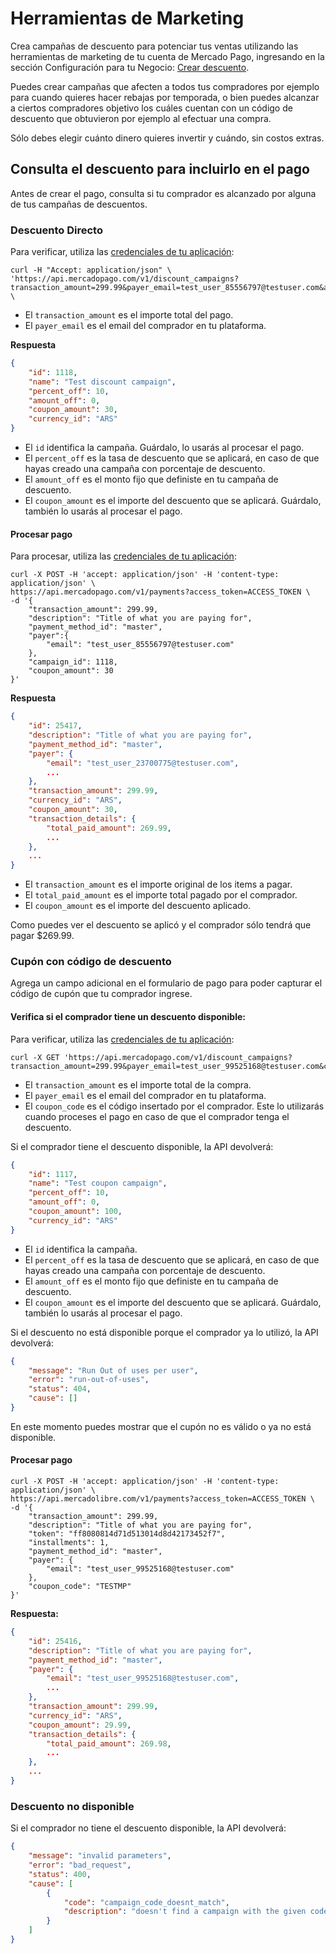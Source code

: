 # Herramientas de Marketing

Crea campañas de descuento para potenciar tus ventas utilizando las herramientas de marketing de tu cuenta de Mercado Pago, ingresando en la sección Configuración para tu Negocio: [Crear descuento](https://www.mercadopago.com.ar/campaigns/create).

Puedes crear campañas que afecten a todos tus compradores por ejemplo para cuando quieres hacer rebajas por temporada, o bien puedes alcanzar a ciertos compradores objetivo los cuáles cuentan con un código de descuento que obtuvieron por ejemplo al efectuar una compra.

Sólo debes elegir cuánto dinero quieres invertir y cuándo, sin costos extras. 


## Consulta el descuento para incluirlo en el pago

Antes de crear el pago, consulta si tu comprador es alcanzado por alguna de tus campañas de descuentos.

### Descuento Directo

Para verificar, utiliza las [credenciales de tu aplicación](https://www.mercadopago.com/mla/account/credentials):

```curl
curl -H "Accept: application/json" \
'https://api.mercadopago.com/v1/discount_campaigns?transaction_amount=299.99&payer_email=test_user_85556797@testuser.com&access_token=ACCESS_TOKEN' \
```

- El `transaction_amount` es el importe total del pago.
- El `payer_email` es el email del comprador en tu plataforma.

**Respuesta**

```json
{
    "id": 1118,
    "name": "Test discount campaign",
    "percent_off": 10,
    "amount_off": 0,
    "coupon_amount": 30,
    "currency_id": "ARS"
}
```

- El `id` identifica la campaña. Guárdalo, lo usarás al procesar el pago.
- El `percent_off` es la tasa de descuento que se aplicará, en caso de que hayas creado una campaña con porcentaje de descuento.
- El `amount_off` es el monto fijo que definiste en tu campaña de descuento.
- El `coupon_amount` es el importe del descuento que se aplicará. Guárdalo, también lo usarás al procesar el pago.

#### Procesar pago

Para procesar, utiliza las [credenciales de tu aplicación](https://www.mercadopago.com/mla/account/credentials):

```curl
curl -X POST -H 'accept: application/json' -H 'content-type: application/json' \
https://api.mercadopago.com/v1/payments?access_token=ACCESS_TOKEN \
-d '{
    "transaction_amount": 299.99,
    "description": "Title of what you are paying for",
    "payment_method_id": "master",
    "payer":{
        "email": "test_user_85556797@testuser.com"
    },
    "campaign_id": 1118,
    "coupon_amount": 30
}'
```

**Respuesta**

```json
{
	"id": 25417,
	"description": "Title of what you are paying for",
	"payment_method_id": "master",
	"payer": {
		"email": "test_user_23700775@testuser.com",
		...
	},
	"transaction_amount": 299.99,
	"currency_id": "ARS",
	"coupon_amount": 30,
	"transaction_details": {
		"total_paid_amount": 269.99,
		...
	},
	...
}
```

- El `transaction_amount` es el importe original de los items a pagar.
- El `total_paid_amount` es el importe total pagado por el comprador.
- El `coupon_amount` es el importe del descuento aplicado.

Como puedes ver el descuento se aplicó y el comprador sólo tendrá que pagar $269.99. 



### Cupón con código de descuento

Agrega un campo adicional en el formulario de pago para poder capturar el código de cupón que tu comprador ingrese.

#### Verifica si el comprador tiene un descuento disponible:

Para verificar, utiliza las [credenciales de tu aplicación](https://www.mercadopago.com/mla/account/credentials):

```curl
curl -X GET 'https://api.mercadopago.com/v1/discount_campaigns?transaction_amount=299.99&payer_email=test_user_99525168@testuser.com&coupon_code=TESTMP&access_token=ACCESS_TOKEN'
```

- El `transaction_amount` es el importe total de la compra.
- El `payer_email` es el email del comprador en tu plataforma.
- El `coupon_code` es el código insertado por el comprador. Este lo utilizarás cuando proceses el pago en caso de que el comprador tenga el descuento.

Si el comprador tiene el descuento disponible, la API devolverá:

```json
{
    "id": 1117,
    "name": "Test coupon campaign",
    "percent_off": 10,
    "amount_off": 0,
    "coupon_amount": 100,
    "currency_id": "ARS"
}
```
- El `id` identifica la campaña. 
- El `percent_off` es la tasa de descuento que se aplicará, en caso de que hayas creado una campaña con porcentaje de descuento.
- El `amount_off` es el monto fijo que definiste en tu campaña de descuento.
- El `coupon_amount` es el importe del descuento que se aplicará. Guárdalo, también lo usarás al procesar el pago.


Si el descuento no está disponible porque el comprador ya lo utilizó, la API devolverá:

```json
{
    "message": "Run Out of uses per user",
    "error": "run-out-of-uses",
    "status": 404,
    "cause": []
}
```

En este momento puedes mostrar que el cupón no es válido o ya no está disponible.

#### Procesar pago

```curl
curl -X POST -H 'accept: application/json' -H 'content-type: application/json' \
https://api.mercadolibre.com/v1/payments?access_token=ACCESS_TOKEN \
-d '{
    "transaction_amount": 299.99,
    "description": "Title of what you are paying for",
    "token": "ff8080814d71d513014d8d42173452f7",
    "installments": 1,
    "payment_method_id": "master",
    "payer": {
        "email": "test_user_99525168@testuser.com"
    },
    "coupon_code": "TESTMP"
}'
```

**Respuesta:**

```json
{
	"id": 25416,
	"description": "Title of what you are paying for",
	"payment_method_id": "master",
	"payer": {
		"email": "test_user_99525168@testuser.com",
		...
	},
	"transaction_amount": 299.99,
	"currency_id": "ARS",
	"coupon_amount": 29.99,
	"transaction_details": {
		"total_paid_amount": 269.98,
		...
	},
	...
}
```

### Descuento no disponible

Si el comprador no tiene el descuento disponible, la API devolverá:

```json
{
    "message": "invalid parameters",
    "error": "bad_request",
    "status": 400,
    "cause": [
        {
            "code": "campaign_code_doesnt_match",
            "description": "doesn't find a campaign with the given code"
        }
    ]
}
```
